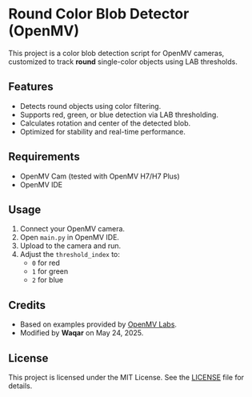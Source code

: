 # Round Color Blob Detector (OpenMV)

This project is a color blob detection script for OpenMV cameras, customized to track **round** single-color objects using LAB thresholds.

## Features

- Detects round objects using color filtering.
- Supports red, green, or blue detection via LAB thresholding.
- Calculates rotation and center of the detected blob.
- Optimized for stability and real-time performance.

## Requirements

- OpenMV Cam (tested with OpenMV H7/H7 Plus)
- OpenMV IDE

## Usage

1. Connect your OpenMV camera.
2. Open `main.py` in OpenMV IDE.
3. Upload to the camera and run.
4. Adjust the `threshold_index` to:
   - `0` for red
   - `1` for green
   - `2` for blue

## Credits

- Based on examples provided by [OpenMV Labs](https://openmv.io).
- Modified by **Waqar** on May 24, 2025.

## License

This project is licensed under the MIT License. See the [LICENSE](LICENSE) file for details.
